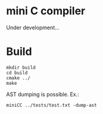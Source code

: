 # mini C compiler

Under development...

# Build
```
mkdir build
cd build
cmake ../
make
```

AST dumping is possible. Ex.:
```
miniCC ../tests/test.txt -dump-ast
```
